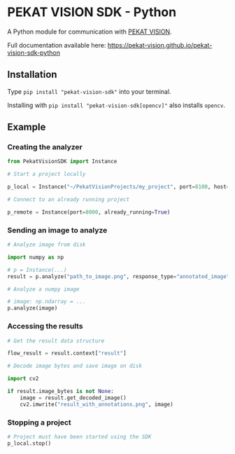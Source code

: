 # PEKAT VISION SDK - Python

A Python module for communication with [PEKAT VISION](https://www.pekatvision.com/products/software/).

Full documentation available here: <https://pekat-vision.github.io/pekat-vision-sdk-python>

## Installation

Type `pip install "pekat-vision-sdk"` into your terminal.

Installing with `pip install "pekat-vision-sdk[opencv]"` also installs `opencv`.

## Example

### Creating the analyzer

```python
from PekatVisionSDK import Instance

# Start a project locally

p_local = Instance("~/PekatVisionProjects/my_project", port=8100, host="0.0.0.0")

# Connect to an already running project

p_remote = Instance(port=8000, already_running=True)
```

### Sending an image to analyze

```python
# Analyze image from disk

import numpy as np

# p = Instance(...)
result = p.analyze("path_to_image.png", response_type="annotated_image")

# Analyze a numpy image

# image: np.ndarray = ...
p.analyze(image)
```

### Accessing the results

```python
# Get the result data structure

flow_result = result.context["result"]

# Decode image bytes and save image on disk

import cv2

if result.image_bytes is not None:
    image = result.get_decoded_image()
    cv2.imwrite("result_with_annotations.png", image)
```

### Stopping a project

```python
# Project must have been started using the SDK
p_local.stop()
```
